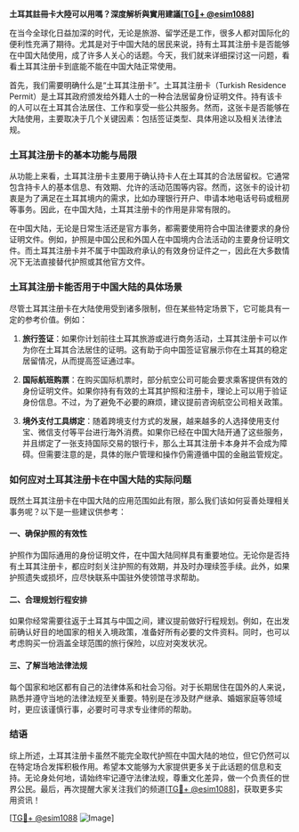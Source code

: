 **土耳其註冊卡大陸可以用嗎？深度解析與實用建議[[TG💪+ @esim1088](https://t.me/s/esim1088)]**

在当今全球化日益加深的时代，无论是旅游、留学还是工作，很多人都对国际化的便利性充满了期待。尤其是对于中国大陆的居民来说，持有土耳其注册卡是否能够在中国大陆使用，成了许多人关心的话题。今天，我们就来详细探讨这一问题，看看土耳其注册卡到底能不能在中国大陆正常使用。

首先，我们需要明确什么是“土耳其注册卡”。土耳其注册卡（Turkish Residence Permit）是土耳其政府颁发给外籍人士的一种合法居留身份证明文件。持有该卡的人可以在土耳其合法居住、工作和享受一些公共服务。然而，这张卡是否能够在大陆使用，主要取决于几个关键因素：包括签证类型、具体用途以及相关法律法规。

### 土耳其注册卡的基本功能与局限

从功能上来看，土耳其注册卡主要用于确认持卡人在土耳其的合法居留权。它通常包含持卡人的基本信息、有效期、允许的活动范围等内容。然而，这张卡的设计初衷是为了满足在土耳其境内的需求，比如办理银行开户、申请本地电话号码或租房等事务。因此，在中国大陆，土耳其注册卡的作用是非常有限的。

在中国大陆，无论是日常生活还是官方事务，都需要使用符合中国法律要求的身份证明文件。例如，护照是中国公民和外国人在中国境内合法活动的主要身份证明文件。而土耳其注册卡并不属于中国政府承认的有效身份证件之一，因此在大多数情况下无法直接替代护照或其他官方文件。

### 土耳其注册卡能否用于中国大陆的具体场景

尽管土耳其注册卡在大陆使用受到诸多限制，但在某些特定场景下，它可能具有一定的参考价值。例如：

1. **旅行签证**：如果你计划前往土耳其旅游或进行商务活动，土耳其注册卡可以作为你在土耳其合法居住的证明。这有助于向中国签证官展示你在土耳其的稳定居留情况，从而提高签证通过率。
   
2. **国际航班购票**：在购买国际机票时，部分航空公司可能会要求乘客提供有效的身份证明文件。如果你持有有效的土耳其护照和注册卡，理论上可以用于验证身份信息。不过，为了避免不必要的麻烦，建议提前咨询航空公司相关政策。

3. **境外支付工具绑定**：随着跨境支付方式的发展，越来越多的人选择使用支付宝、微信支付等平台进行海外消费。如果你已经在中国大陆开通了这些服务，并且绑定了一张支持国际交易的银行卡，那么土耳其注册卡本身并不会成为障碍。但需要注意的是，具体的账户管理和操作仍需遵循中国的金融监管规定。

### 如何应对土耳其注册卡在中国大陆的实际问题

既然土耳其注册卡在中国大陆的应用范围如此有限，那么我们该如何妥善处理相关事务呢？以下是一些建议供参考：

#### 一、确保护照的有效性

护照作为国际通用的身份证明文件，在中国大陆同样具有重要地位。无论你是否持有土耳其注册卡，都应时刻关注护照的有效期，并及时办理续签手续。此外，如果护照遗失或损坏，应尽快联系中国驻外使领馆寻求帮助。

#### 二、合理规划行程安排

如果你经常需要往返于土耳其与中国之间，建议提前做好行程规划。例如，在出发前确认好目的地国家的相关入境政策，准备好所有必要的文件资料。同时，也可以考虑购买一份涵盖全球范围的旅行保险，以应对突发状况。

#### 三、了解当地法律法规

每个国家和地区都有自己的法律体系和社会习俗。对于长期居住在国外的人来说，熟悉并遵守当地的法律法规至关重要。特别是在涉及财产继承、婚姻家庭等领域时，更应该谨慎行事，必要时可寻求专业律师的帮助。

### 结语

综上所述，土耳其注册卡虽然不能完全取代护照在中国大陆的地位，但它仍然可以在特定场合发挥积极作用。希望本文能够为大家提供更多关于此话题的信息和支持。无论身处何地，请始终牢记遵守法律法规，尊重文化差异，做一个负责任的世界公民。最后，再次提醒大家关注我们的频道[[TG💪+ @esim1088](https://t.me/s/esim1088)]，获取更多实用资讯！

[[TG💪+ @esim1088](https://t.me/s/esim1088) ![Image](https://i.postimg.cc/4NQfJmqS/Snipaste-2025-05-13-00-14-12.png)]